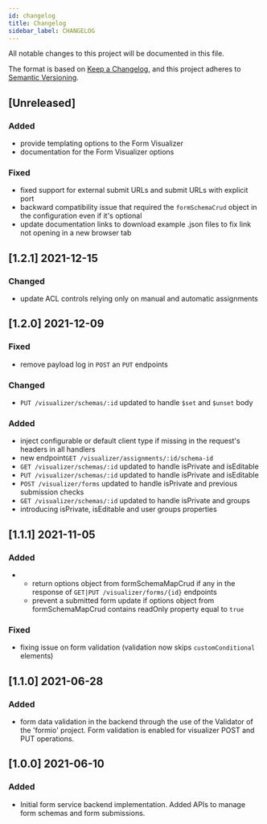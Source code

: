 ```yaml
---
id: changelog
title: Changelog
sidebar_label: CHANGELOG
---
```

All notable changes to this project will be documented in this file.

The format is based on [Keep a Changelog](https://keepachangelog.com/en/1.0.0/),
and this project adheres to [Semantic Versioning](https://semver.org/spec/v2.0.0.html).

## [Unreleased]

### Added

- provide templating options to the Form Visualizer
- documentation for the Form Visualizer options

### Fixed

- fixed support for external submit URLs and submit URLs with explicit port
- backward compatibility issue that required the `formSchemaCrud` object in the configuration even if it's optional
- update documentation links to download example .json files to fix link not opening in a new browser tab

## [1.2.1] 2021-12-15

### Changed

- update ACL controls relying only on manual and automatic assignments

## [1.2.0] 2021-12-09

### Fixed

- remove payload log in `POST` an `PUT` endpoints

### Changed

- `PUT /visualizer/schemas/:id` updated to handle `$set` and `$unset` body

### Added 

- inject configurable or default client type if missing in the request's headers in all handlers
- new endpoint`GET /visualizer/assignments/:id/schema-id` 
- `GET /visualizer/schemas/:id` updated to handle isPrivate and isEditable
- `PUT /visualizer/schemas/:id` updated to handle isPrivate and isEditable
- `POST /visualizer/forms` updated to handle isPrivate and previous submission checks
- `GET /visualizer/schemas/:id` updated to handle isPrivate and groups
- introducing isPrivate, isEditable and user groups properties

## [1.1.1] 2021-11-05

### Added

- 
  - return options object from formSchemaMapCrud if any in the response of `GET|PUT /visualizer/forms/{id}` endpoints
  - prevent a submitted form update if options object from formSchemaMapCrud contains readOnly property equal to `true`

### Fixed

- fixing issue on form validation (validation now skips `customConditional` elements)

## [1.1.0] 2021-06-28

### Added

- form data validation in the backend through the use of the Validator of the 'formio' project. Form validation is enabled for visualizer POST and PUT operations.

## [1.0.0] 2021-06-10

### Added

- Initial form service backend implementation. Added APIs to manage form schemas and form submissions.
